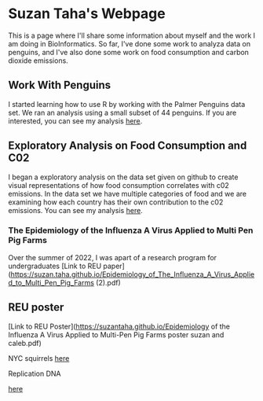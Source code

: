 # Suzan Taha's Webpage
This is a page where I'll share some information about myself and the work I am doing in BioInformatics. So far, I've done some work to analyza data on penguins, and I've also done some work on food consumption and carbon dioxide emissions.  

## Work With Penguins
I started learning how to use R by working with the Palmer Penguins data set. We ran an analysis using a small subset of 44 penguins. If you are interested, you can see my analysis [here](https://suzantaha.github.io/BioStatisticsAnalysis/PalmerPenguins_Initial.html).

## Exploratory Analysis on Food Consumption and C02
I began a exploratory analysis on the data set given on github to create visual representations of how food consumption correlates with c02 emissions. In the data set we have multiple categories of food and we are examining how each country has their own contribution to the c02 emissions. You can see my analysis [here](https://suzantaha.github.io/BioStatisticsAnalysis/FoodConsumptionCO2.html).


### The Epidemiology of the Influenza A Virus Applied to Multi Pen Pig Farms
Over the summer of 2022, I was apart of a research program for undergraduates
[Link to REU paper](https://suzan.taha.github.io/Epidemiology_of_The_Influenza_A_Virus_Applied_to_Multi_Pen_Pig_Farms (2).pdf)

## REU poster

[Link to REU Poster](https://suzantaha.github.io/Epidemiology of the Influenza A Virus Applied to Multi-Pen Pig Farms poster suzan and caleb.pdf)

NYC squirrels 
[here](https://suzantaha.github.io/NYCsquirrels.html)

Replication DNA

[here](https://suzantaha.github.io/Replication_Suzan_Taha.html)


